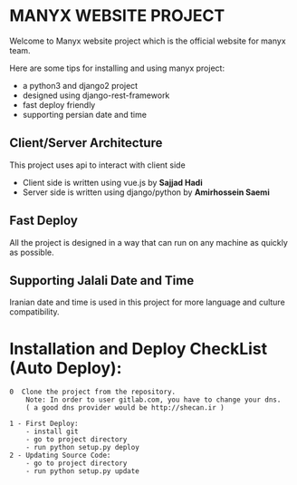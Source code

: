 # MANYX WEBSITE PROJECT
Welcome to Manyx website project which is the official
website for manyx team.

Here are some tips for installing and using manyx project:
- a python3 and django2 project
- designed using django-rest-framework 
- fast deploy friendly
- supporting persian date and time 

## Client/Server Architecture
This project uses api to interact with client side

- Client side is written using vue.js by **Sajjad Hadi**
- Server side is written using django/python by **Amirhossein Saemi**

## Fast Deploy 
All the project is designed in a way that can run on any machine as quickly as possible.

## Supporting Jalali Date and Time
Iranian date and time is used in this project for more language and culture 
compatibility.

# Installation and Deploy CheckList (Auto Deploy):
    0  Clone the project from the repository. 
        Note: In order to user gitlab.com, you have to change your dns.
        ( a good dns provider would be http://shecan.ir )
    
    1 - First Deploy: 
        - install git
        - go to project directory
        - run python setup.py deploy
    2 - Updating Source Code:
        - go to project directory
        - run python setup.py update